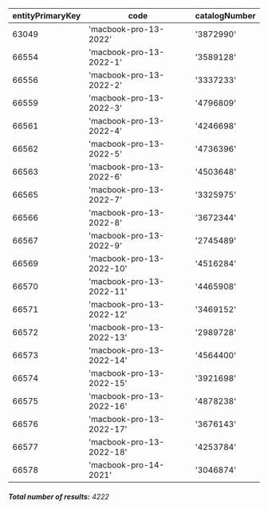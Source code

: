 | entityPrimaryKey | code                     | catalogNumber |
| ---------------- | ------------------------ | ------------- |
| 63049            | 'macbook-pro-13-2022'    | '3872990'     |
| 66554            | 'macbook-pro-13-2022-1'  | '3589128'     |
| 66556            | 'macbook-pro-13-2022-2'  | '3337233'     |
| 66559            | 'macbook-pro-13-2022-3'  | '4796809'     |
| 66561            | 'macbook-pro-13-2022-4'  | '4246698'     |
| 66562            | 'macbook-pro-13-2022-5'  | '4736396'     |
| 66563            | 'macbook-pro-13-2022-6'  | '4503648'     |
| 66565            | 'macbook-pro-13-2022-7'  | '3325975'     |
| 66566            | 'macbook-pro-13-2022-8'  | '3672344'     |
| 66567            | 'macbook-pro-13-2022-9'  | '2745489'     |
| 66569            | 'macbook-pro-13-2022-10' | '4516284'     |
| 66570            | 'macbook-pro-13-2022-11' | '4465908'     |
| 66571            | 'macbook-pro-13-2022-12' | '3469152'     |
| 66572            | 'macbook-pro-13-2022-13' | '2989728'     |
| 66573            | 'macbook-pro-13-2022-14' | '4564400'     |
| 66574            | 'macbook-pro-13-2022-15' | '3921698'     |
| 66575            | 'macbook-pro-13-2022-16' | '4878238'     |
| 66576            | 'macbook-pro-13-2022-17' | '3676143'     |
| 66577            | 'macbook-pro-13-2022-18' | '4253784'     |
| 66578            | 'macbook-pro-14-2021'    | '3046874'     |

###### **Total number of results:** 4222